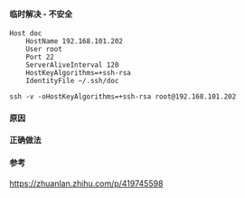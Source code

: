 

#### 临时解决 - 不安全
```shell
Host doc
    HostName 192.168.101.202
    User root
    Port 22
    ServerAliveInterval 120
    HostKeyAlgorithms=+ssh-rsa
    IdentityFile ~/.ssh/doc
```

```shell
ssh -v -oHostKeyAlgorithms=+ssh-rsa root@192.168.101.202
```

#### 原因



#### 正确做法




#### 参考

https://zhuanlan.zhihu.com/p/419745598
